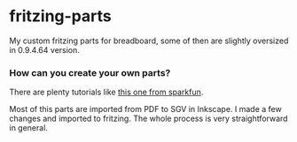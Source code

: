 # fritzing-parts
My custom  fritzing parts for breadboard, some of then are slightly oversized in  0.9.4.64 version. 

### How can you create your own parts?
 There are plenty tutorials like [this one from sparkfun](https://learn.sparkfun.com/tutorials/make-your-own-fritzing-parts).
 
 
 Most of this parts are imported from PDF to SGV in Inkscape. I made a few changes and imported to fritzing. The whole process is very straightforward in general.
